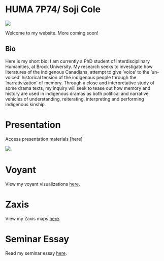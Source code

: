 # HUMA 7P74/ Soji Cole

![](https://www.cbc.ca/tv/content/entry/Header_Centred_final.jpg)

Welcome to my website. More coming soon!

## Bio

Here is my short bio: 
I am currently a PhD student of Interdisciplinary Humanities, at Brock University. My research seeks to investigate how literatures of the indigenous Canadians, attempt to give ‘voice’ to the ‘un-voiced’ historical tension of the indigenous people through the ‘narrativization’ of memory. Through a close and interpretative study of some drama texts, my inquiry will seek to tease out how memory and history are used in indigenous dramas as both political and narrative vehicles of understanding, reiterating, interpreting and performing indigenous kinship.

# Presentation

Access presentation materials [here]

![](https://www.youtube.com/watch?v=Oq-WL_TIdMY&t=76s).

# Voyant

View my voyant visualizations [here](Voyant).

# Zaxis

View my Zaxis maps [here](Zaxis).

# Seminar Essay

Read my seminar essay [here](Essay).
